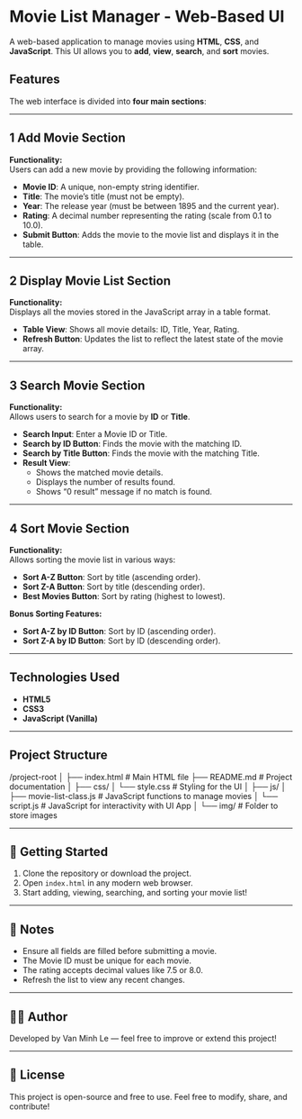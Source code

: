 # Movie List Manager - Web-Based UI

A web-based application to manage movies using **HTML**, **CSS**, and **JavaScript**. This UI allows you to **add**, **view**, **search**, and **sort** movies.

## Features

The web interface is divided into **four main sections**:

---

## 1 Add Movie Section

**Functionality:**  
Users can add a new movie by providing the following information:

- **Movie ID**: A unique, non-empty string identifier.
- **Title**: The movie’s title (must not be empty).
- **Year**: The release year (must be between 1895 and the current year).
- **Rating**: A decimal number representing the rating (scale from 0.1 to 10.0).
- **Submit Button**: Adds the movie to the movie list and displays it in the table.

---

## 2 Display Movie List Section

**Functionality:**  
Displays all the movies stored in the JavaScript array in a table format.

- **Table View**: Shows all movie details: ID, Title, Year, Rating.
- **Refresh Button**: Updates the list to reflect the latest state of the movie array.

---

## 3 Search Movie Section

**Functionality:**  
Allows users to search for a movie by **ID** or **Title**.

- **Search Input**: Enter a Movie ID or Title.
- **Search by ID Button**: Finds the movie with the matching ID.
- **Search by Title Button**: Finds the movie with the matching Title.
- **Result View**:
  - Shows the matched movie details.
  - Displays the number of results found.
  - Shows “0 result” message if no match is found.

---

## 4 Sort Movie Section

**Functionality:**  
Allows sorting the movie list in various ways:

- **Sort A-Z Button**: Sort by title (ascending order).
- **Sort Z-A Button**: Sort by title (descending order).
- **Best Movies Button**: Sort by rating (highest to lowest).

**Bonus Sorting Features:**

- **Sort A-Z by ID Button**: Sort by ID (ascending order).
- **Sort Z-A by ID Button**: Sort by ID (descending order).

---

## Technologies Used

- **HTML5**  
- **CSS3**  
- **JavaScript (Vanilla)**

---

## Project Structure

/project-root
│
├── index.html               # Main HTML file
├── README.md                # Project documentation
│
├── css/
│   └── style.css            # Styling for the UI
│
├── js/
│   ├── movie-list-class.js  # JavaScript functions to manage movies
│   └── script.js            # JavaScript for interactivity with UI App
│
└── img/                     # Folder to store images

---

## 🚀 Getting Started

1. Clone the repository or download the project.
2. Open `index.html` in any modern web browser.
3. Start adding, viewing, searching, and sorting your movie list!

---

## 📌 Notes

- Ensure all fields are filled before submitting a movie.
- The Movie ID must be unique for each movie.
- The rating accepts decimal values like 7.5 or 8.0.
- Refresh the list to view any recent changes.

---

## 👨‍💻 Author

Developed by Van Minh Le — feel free to improve or extend this project!

---

## 📄 License

This project is open-source and free to use. Feel free to modify, share, and contribute!
